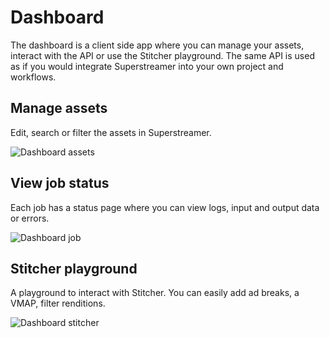 # Dashboard

The dashboard is a client side app where you can manage your assets, interact with the API or use the Stitcher playground. The same API is used as if you would integrate Superstreamer into your own project and workflows.

## Manage assets

Edit, search or filter the assets in Superstreamer.

![Dashboard assets](/dashboard-assets.png)

## View job status

Each job has a status page where you can view logs, input and output data or errors.

![Dashboard job](/dashboard-job.png)

## Stitcher playground

A playground to interact with Stitcher. You can easily add ad breaks, a VMAP, filter renditions.

![Dashboard stitcher](/dashboard-stitcher.png)